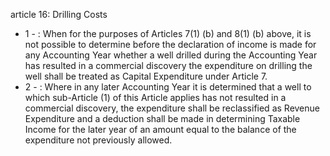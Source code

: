 article 16: Drilling Costs

<ul>
			<li>1 - : When for the purposes of Articles 7(1) (b) and 8(1) (b) above, it is not possible to determine before the declaration of income is made for any Accounting Year whether a well drilled during the Accounting Year has resulted in a commercial discovery the expenditure on drilling the well shall be treated as Capital Expenditure under Article 7.<ul>
			</ul></li>			<li>2 - : Where in any later Accounting Year it is determined that a well to which sub-Article (1) of this Article applies has not resulted in a commercial discovery, the expenditure shall be reclassified as Revenue Expenditure and a deduction shall be made in determining Taxable Income for the later year of an amount equal to the balance of the expenditure not previously allowed.<ul>
			</ul></li></ul>